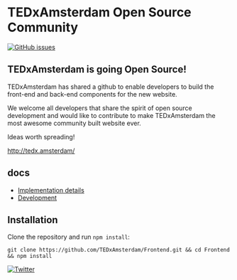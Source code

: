 # TEDxAmsterdam Open Source Community

[![GitHub issues](https://img.shields.io/github/issues/TEDxAmsterdam/Frontend.svg)](https://github.com/TEDxAmsterdam/Frontend/issues)

## TEDxAmsterdam is going Open Source! 

TEDxAmsterdam has shared a github to enable developers to build the front-end and back-end components for the new website. 

We welcome all developers that share the spirit of open source development and would like to contribute to make TEDxAmsterdam the most awesome community built website ever.

Ideas worth spreading!

http://tedx.amsterdam/

## docs

* [Implementation details](./docs/implementation-details.md)
* [Development](./docs/development.md)

## Installation

Clone the repository and run `npm install`:

```
git clone https://github.com/TEDxAmsterdam/Frontend.git && cd Frontend && npm install
```


[![Twitter](https://img.shields.io/twitter/url/https/github.com/TEDxAmsterdam/Frontend.svg?style=social)](https://twitter.com/intent/tweet?text=Wow:&url=%5Bobject%20Object%5D)
